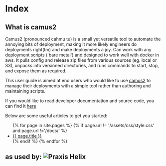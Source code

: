 # Index

## What is camus2

Camus2 (pronounced cahmu tu) is a small yet versatile tool to automate the annoying bits of deployment, making it more likely engineers do deployments right(tm) and make deployments a joy.
Can work with any deployment scripts ('bare metal') and designed to work well with docker in aws.
It pulls config and release zip files from various sources (eg. local or S3), unpacks into versioned directories, and runs commands to start, stop, and expose them as required.

This user guide is aimed at end users who would like to use [camus2](https://github.com/helix-collective/hx-deploy-tool/releases) to manage their deployments with a simple tool rather than authoring and maintaining scripts.

If you would like to read developer documentation and source code, you can find it [here](https://github.com/helix-collective/hx-deploy-tool)

Below are some useful articles to get you started:

<p>
<ul>
  {% for page in site.pages %}
    {% if page.url != '/assets/css/style.css' and page.url !='/docs/' %}
    <li>
      <a href="/hx-deploy-tool{{ page.url }}">{{ page.title }}</a>
    </li>
    {% endif %}
  {% endfor %}
</ul>
</p>


as used by:
![Praxis Helix](https://www.helixta.com.au/assets/images/praxis-helix-logo.png)
---
